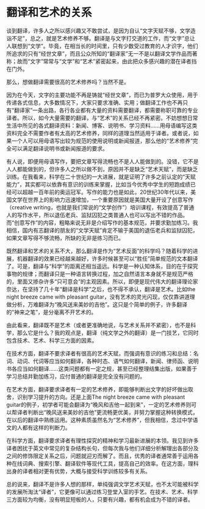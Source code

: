 # 翻译和艺术的关系

谈到翻译，许多人之所以感兴趣又不敢尝试，是因为自认“文字天赋不够，文学造诣不足”，总之，就是艺术修养不够。翻译是与文字打交道的工作，而“文字”总让人联想到“文学”。毕竟，在相当长的时间里，只有少数受过教育的人才识字，他们所追求的只有“经世文章”，而且公众所知的“翻译家”无一不是以翻译文学作品而著称；故而“文字”常常与“文学”和“艺术”紧密起来，由此把众多感兴趣的潜在译者挡在门外。

那么，想做翻译需要很高的艺术修养吗？当然不是。

因为在今天，文字的主要功能不再是铸就“经世文章”，而已为普罗大众使用，用于传递各式信息，大多数情况下，大家只要求准确、实用；做翻译工作也不再只有“翻译家”一条出路，各行各业都有大量的资料需要翻译，都需要称职可靠的专业译者。所以，如今大量需要的翻译，与“艺术”的关系已经不再紧密。不妨想想日常生活中所见的各式翻译资料：新闻、博客、说明书、学习资料……用母语编写这类资料完全不需要作者有太高的艺术修养，同样的道理当然适用于译者。或者说，如果一个人可以用母语写出较为规范的使用说明或新闻报道，那么他的“艺术修养”完全可以满足翻译说明书或新闻报道的要求。

有人说，即便用母语写作，要把文章写得流畅也不是人人能做到的。没错，它不是人人都能做到的，但许多人之所以做不到，原因并不是缺乏“艺术天赋”，而是缺乏训练。在我看来，科学在二十世纪的一大进展，就是证明了许多之前认定的“天赋能力”，其实都可以依靠有意识的训练来掌握，比如当今优秀中学生的短跑成绩已经可以超越一百年前的奥运冠军。写作的能力也是如此，20世纪30年代以来，美国文学在世界上的影响力迅速增加，一个重要原因就是美国大量开设了创意写作（creative writing，也就是我们常说的“文学创作”）培训课程，有效提高了普通人的写作水平，所以退伍老兵、监狱囚犯之类普通人也可以写出不错的作品。而“创意写作”的内容，粗略来说无非是介绍写作的基本规范，并要求勤加练习。我相信，国内有志翻译的朋友的“文学天赋”肯定不输于美国的退伍老兵和监狱囚犯，如果文章写得不够流畅，所缺的无非是练习而已。

既然翻译和艺术的关系不大，那么翻译是作为“艺术反面”的科学吗？随着科学的进展，机器翻译的效果已经越来越好，许多时候甚至可以“胜任”简单规范的文本翻译了。可是，翻译与“科学”的距离还相当遥远。科学是一种认知体系，目的在于探究事物的规律；而翻译只是一种语言转换过程，加之自然语言本身就不是规范严格的，里面又掺杂许多“只可意会”的主观因素。所以，即便是现代伟大的翻译理论家奈达，在坚持了几十年“翻译是科学”之后，也不得不承认，翻译是艺术。比如the night breeze came with pleasant guitar，没有艺术的灵光闪现，仅仅靠讲道理做分析，万难翻译为“晚风送来美妙的吉他”。这只是个简单的例子，许多翻译的“神来之笔”，是分毫离不开艺术的。

由此看来，翻译既不是艺术（或者更准确地说，与艺术关系并不紧密），也不是科学，那么它是什么？我的观点是，翻译（纯文学之外的翻译）是一门技艺，它同时包含技术、艺术、科学三方面的因素。

在技术方面，翻译不要求译者有很高的艺术天赋，而强调有意识的练习和总结：名词、动词、代词等应当如何翻译，各种时态、语气如何翻译，新闻、律师函、说明书各应当如何翻译……这类问题都有一定之规，甚至已经整理结集出版，如果善于学习总结并勤加练习，应付普通的翻译是完全没有问题的。

在艺术方面，翻译要求译者有一定的艺术修养，即能够判断出文字的好坏做出取舍，识别学习提升的方向。还是上面The night breeze came with pleasant guitar的例子，初学者可能会翻译为“晚风和吉他一起到来”，一定的艺术修养则可以帮译者判断出“晚风送来美妙的吉他”更流畅更优美，并努力掌握这种转换模式，在以后的翻译中熟练运用。这种素质虽然名为“艺术修养”，但我相信，念过中学语文的人都有这样的判断力。

在科学方面，翻译要求译者有理性探究的精神和学习最新进展的本领。我见到许多译者困扰于英文中常见的复杂结构长句，但每次我与他们详细分析解理出各部分及之间的修饰限定关系之后，问题就迎刃而解了。而且，优秀的译者通常善于运用各种在线词典、搜索引擎、翻译软件等现代工具，提高自己的效率。在这方面，理科出身的译者相对更有优势，大概与接受科学训练较多有关系。

总的说来，翻译不是许多人想的那样，单纯强调文学艺术天赋，也不太可能被科学的发展所淘汰“译者”，它更像可以通过练习登堂入室的手艺。在技术、艺术、科学三方面较为均衡，没有明显短板的人，只要有兴趣，都有机会成为不错的译者。
